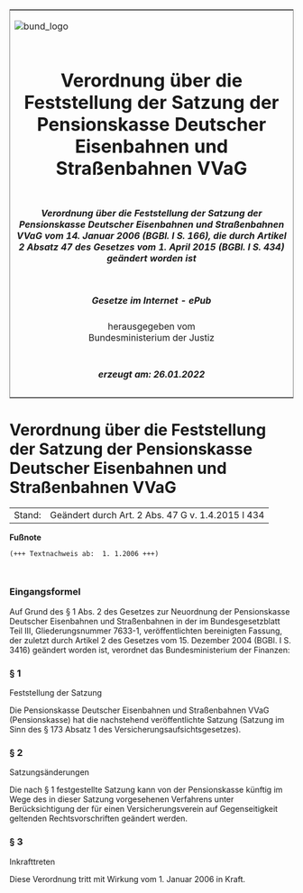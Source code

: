 <span id="DECKBLATT.html"></span>

<table border="0" frame="border" width="100%">

<tr valign="top">

<td align="left">

![bund\_logo](BfJ_2021_Web_de_de.gif)

</td>

<td align="right">

 

</td>

</tr>

<tr align="center" valign="middle">

<td colspan="2">

# Verordnung über die Feststellung der Satzung der Pensionskasse Deutscher Eisenbahnen und Straßenbahnen VVaG

</td>

</tr>

<tr align="center" valign="middle">

<td colspan="2">

##### Verordnung über die Feststellung der Satzung der Pensionskasse Deutscher Eisenbahnen und Straßenbahnen VVaG vom 14. Januar 2006 (BGBl. I S. 166), die durch Artikel 2 Absatz 47 des Gesetzes vom 1. April 2015 (BGBl. I S. 434) geändert worden ist

</td>

</tr>

<tr align="center" valign="middle">

<td colspan="2">

  
  

##### Gesetze im Internet - ePub  
  
herausgegeben vom  
Bundesministerium der Justiz

</td>

</tr>

<tr align="center" valign="bottom">

<td colspan="2">

  
  

##### erzeugt am: 26.01.2022

</td>

</tr>

</table>

<span id="BJNR016600006.html"></span>

# Verordnung über die Feststellung der Satzung der Pensionskasse Deutscher Eisenbahnen und Straßenbahnen VVaG

<div>

<div class="jnhtml">

|        |                                                   |
| ------ | ------------------------------------------------- |
| Stand: | Geändert durch Art. 2 Abs. 47 G v. 1.4.2015 I 434 |

</div>

</div>

<div>

  
**Fußnote**

<div class="jnhtml">

<div>

<div class="jurAbsatz">

  

``` 
(+++ Textnachweis ab:  1. 1.2006 +++)

 
```

</div>

</div>

</div>

</div>

<span id="BJNR016600006BJNE000100000.html"></span>

### Eingangsformel  

<div>

<div class="jnhtml">

<div>

<div class="jurAbsatz">

Auf Grund des § 1 Abs. 2 des Gesetzes zur Neuordnung der Pensionskasse
Deutscher Eisenbahnen und Straßenbahnen in der im Bundesgesetzblatt Teil
III, Gliederungsnummer 7633-1, veröffentlichten bereinigten Fassung, der
zuletzt durch Artikel 2 des Gesetzes vom 15. Dezember 2004 (BGBl. I S.
3416) geändert worden ist, verordnet das Bundesministerium der Finanzen:

</div>

</div>

</div>

</div>

<span id="BJNR016600006BJNE000201118.html"></span>

### § 1  
Feststellung der Satzung

<div>

<div class="jnhtml">

<div>

<div class="jurAbsatz">

Die Pensionskasse Deutscher Eisenbahnen und Straßenbahnen VVaG
(Pensionskasse) hat die nachstehend veröffentlichte Satzung (Satzung im
Sinn des § 173 Absatz 1 des Versicherungsaufsichtsgesetzes).

</div>

</div>

</div>

</div>

<span id="BJNR016600006BJNE000300000.html"></span>

### § 2  
Satzungsänderungen

<div>

<div class="jnhtml">

<div>

<div class="jurAbsatz">

Die nach § 1 festgestellte Satzung kann von der Pensionskasse künftig im
Wege des in dieser Satzung vorgesehenen Verfahrens unter
Berücksichtigung der für einen Versicherungsverein auf Gegenseitigkeit
geltenden Rechtsvorschriften geändert werden.

</div>

</div>

</div>

</div>

<span id="BJNR016600006BJNE000400000.html"></span>

### § 3  
Inkrafttreten

<div>

<div class="jnhtml">

<div>

<div class="jurAbsatz">

Diese Verordnung tritt mit Wirkung vom 1. Januar 2006 in Kraft.

</div>

</div>

</div>

</div>
